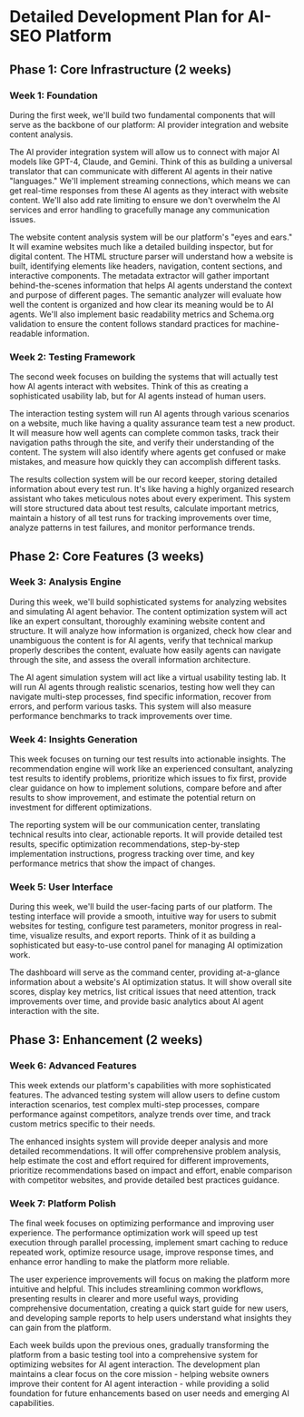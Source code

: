 # Detailed Development Plan for AI-SEO Platform

## Phase 1: Core Infrastructure (2 weeks)

### Week 1: Foundation

During the first week, we'll build two fundamental components that will serve as the backbone of our platform: AI provider integration and website content analysis.

The AI provider integration system will allow us to connect with major AI models like GPT-4, Claude, and Gemini. Think of this as building a universal translator that can communicate with different AI agents in their native "languages." We'll implement streaming connections, which means we can get real-time responses from these AI agents as they interact with website content. We'll also add rate limiting to ensure we don't overwhelm the AI services and error handling to gracefully manage any communication issues.

The website content analysis system will be our platform's "eyes and ears." It will examine websites much like a detailed building inspector, but for digital content. The HTML structure parser will understand how a website is built, identifying elements like headers, navigation, content sections, and interactive components. The metadata extractor will gather important behind-the-scenes information that helps AI agents understand the context and purpose of different pages. The semantic analyzer will evaluate how well the content is organized and how clear its meaning would be to AI agents. We'll also implement basic readability metrics and Schema.org validation to ensure the content follows standard practices for machine-readable information.

### Week 2: Testing Framework

The second week focuses on building the systems that will actually test how AI agents interact with websites. Think of this as creating a sophisticated usability lab, but for AI agents instead of human users.

The interaction testing system will run AI agents through various scenarios on a website, much like having a quality assurance team test a new product. It will measure how well agents can complete common tasks, track their navigation paths through the site, and verify their understanding of the content. The system will also identify where agents get confused or make mistakes, and measure how quickly they can accomplish different tasks.

The results collection system will be our record keeper, storing detailed information about every test run. It's like having a highly organized research assistant who takes meticulous notes about every experiment. This system will store structured data about test results, calculate important metrics, maintain a history of all test runs for tracking improvements over time, analyze patterns in test failures, and monitor performance trends.

## Phase 2: Core Features (3 weeks)

### Week 3: Analysis Engine

During this week, we'll build sophisticated systems for analyzing websites and simulating AI agent behavior. The content optimization system will act like an expert consultant, thoroughly examining website content and structure. It will analyze how information is organized, check how clear and unambiguous the content is for AI agents, verify that technical markup properly describes the content, evaluate how easily agents can navigate through the site, and assess the overall information architecture.

The AI agent simulation system will act like a virtual usability testing lab. It will run AI agents through realistic scenarios, testing how well they can navigate multi-step processes, find specific information, recover from errors, and perform various tasks. This system will also measure performance benchmarks to track improvements over time.

### Week 4: Insights Generation

This week focuses on turning our test results into actionable insights. The recommendation engine will work like an experienced consultant, analyzing test results to identify problems, prioritize which issues to fix first, provide clear guidance on how to implement solutions, compare before and after results to show improvement, and estimate the potential return on investment for different optimizations.

The reporting system will be our communication center, translating technical results into clear, actionable reports. It will provide detailed test results, specific optimization recommendations, step-by-step implementation instructions, progress tracking over time, and key performance metrics that show the impact of changes.

### Week 5: User Interface

During this week, we'll build the user-facing parts of our platform. The testing interface will provide a smooth, intuitive way for users to submit websites for testing, configure test parameters, monitor progress in real-time, visualize results, and export reports. Think of it as building a sophisticated but easy-to-use control panel for managing AI optimization work.

The dashboard will serve as the command center, providing at-a-glance information about a website's AI optimization status. It will show overall site scores, display key metrics, list critical issues that need attention, track improvements over time, and provide basic analytics about AI agent interaction with the site.

## Phase 3: Enhancement (2 weeks)

### Week 6: Advanced Features

This week extends our platform's capabilities with more sophisticated features. The advanced testing system will allow users to define custom interaction scenarios, test complex multi-step processes, compare performance against competitors, analyze trends over time, and track custom metrics specific to their needs.

The enhanced insights system will provide deeper analysis and more detailed recommendations. It will offer comprehensive problem analysis, help estimate the cost and effort required for different improvements, prioritize recommendations based on impact and effort, enable comparison with competitor websites, and provide detailed best practices guidance.

### Week 7: Platform Polish

The final week focuses on optimizing performance and improving user experience. The performance optimization work will speed up test execution through parallel processing, implement smart caching to reduce repeated work, optimize resource usage, improve response times, and enhance error handling to make the platform more reliable.

The user experience improvements will focus on making the platform more intuitive and helpful. This includes streamlining common workflows, presenting results in clearer and more useful ways, providing comprehensive documentation, creating a quick start guide for new users, and developing sample reports to help users understand what insights they can gain from the platform.

Each week builds upon the previous ones, gradually transforming the platform from a basic testing tool into a comprehensive system for optimizing websites for AI agent interaction. The development plan maintains a clear focus on the core mission - helping website owners improve their content for AI agent interaction - while providing a solid foundation for future enhancements based on user needs and emerging AI capabilities.
